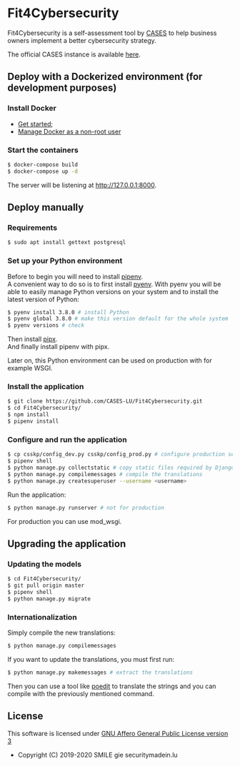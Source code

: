 # Fit4Cybersecurity

Fit4Cybersecurity is a self-assessment tool by [CASES](https://www.cases.lu)
to help business owners implement a better cybersecurity strategy.

The official CASES instance is available [here](https://startup.cases.lu).


## Deploy with a Dockerized environment (for development purposes)

### Install Docker

- [Get started](https://docs.docker.com/get-started/);
- [Manage Docker as a non-root user](https://docs.docker.com/install/linux/linux-postinstall/)


### Start the containers


```bash
$ docker-compose build
$ docker-compose up -d
```

The server will be listening at http://127.0.0.1:8000.


## Deploy manually

### Requirements

```bash
$ sudo apt install gettext postgresql
```


### Set up your Python environment

Before to begin you will need to install
[pipenv](https://github.com/pypa/pipenv).  
A convenient way to do so is to first install
[pyenv](https://github.com/pyenv/pyenv). With pyenv you will be able
to easily manage Python versions on your system and to install the latest
version of Python:

```bash
$ pyenv install 3.8.0 # install Python
$ pyenv global 3.8.0 # make this version default for the whole system
$ pyenv versions # check
```

Then install
[pipx](https://github.com/pipxproject/pipx).  
And finally install pipenv with pipx.

Later on, this Python environment can be used on production with for
example WSGI.


### Install the application


```bash
$ git clone https://github.com/CASES-LU/Fit4Cybersecurity.git
$ cd Fit4Cybersecurity/
$ npm install
$ pipenv install
```


### Configure and run the application

```bash
$ cp csskp/config_dev.py csskp/config_prod.py # configure production settings
$ pipenv shell
$ python manage.py collectstatic # copy static files required by Django Admin
$ python manage.py compilemessages # compile the translations
$ python manage.py createsuperuser --username <username>
```

Run the application:

```bash
$ python manage.py runserver # not for production
```

For production you can use mod_wsgi.

## Upgrading the application

### Updating the models

```bash
$ cd Fit4Cybersecurity/
$ git pull origin master
$ pipenv shell
$ python manage.py migrate
```


### Internationalization

Simply compile the new translations:

```bash
$ python manage.py compilemessages
```

If you want to update the translations, you must first run:

```bash
$ python manage.py makemessages # extract the translations
```

Then you can use a tool like
[poedit](https://poedit.net) to translate the strings and you can compile with
the previously mentioned command.



## License

This software is licensed under
[GNU Affero General Public License version 3](https://www.gnu.org/licenses/agpl-3.0.html)

* Copyright (C) 2019-2020 SMILE gie securitymadein.lu
